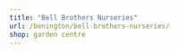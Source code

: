 ```yaml
---
title: "Bell Brothers Nurseries"
url: /benington/bell-brothers-nurseries/
shop: garden centre
---
```

